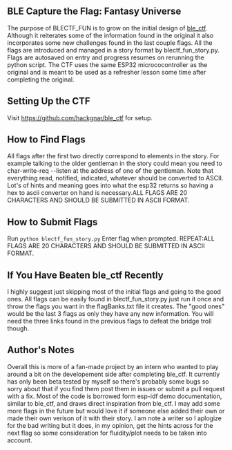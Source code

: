 ## BLE Capture the Flag: Fantasy Universe
The purpose of BLECTF_FUN is to grow on the initial design of [ble_ctf](https://github.com/hackgnar/ble_ctf). Although it reiterates some of the information found in the original it also incorporates some new challenges found in the last couple flags. All the flags are introduced and managed in a story format by blectf_fun_story.py. Flags are autosaved on entry and progress resumes on rerunning the python script. The CTF uses the same ESP32 micrococontroller as the original and is meant to be used as a refresher lesson some time after completing the original. 

## Setting Up the CTF
Visit https://github.com/hackgnar/ble_ctf for setup.

## How to Find Flags
All flags after the first two directly correspond to elements in the story. For example talking to the older gentleman in the story could mean you need to char-write-req --listen at the address of one of the gentleman. Note that everything read, notified, indicated, whatever should be converted to ASCII. Lot's of hints and meaning goes into what the esp32 returns so having a hex to ascii converter on hand is necessary.ALL FLAGS ARE 20 CHARACTERS AND SHOULD BE SUBMITTED IN ASCII FORMAT. 

## How to Submit Flags
Run `python blectf_fun_story.py`
Enter flag when prompted. REPEAT:ALL FLAGS ARE 20 CHARACTERS AND SHOULD BE SUBMITTED IN ASCII FORMAT. 

## If You Have Beaten ble_ctf Recently
I highly suggest just skipping most of the initial flags and going to the good ones. All flags can be easily found in blectf_fun_story.py just run it once and throw the flags you want in the flagBanks.txt file it creates. The "good ones" would be the last 3 flags as only they have any new information. You will need the three links found in the previous flags to defeat the bridge troll though.

## Author's Notes
Overall this is more of a fan-made project by an intern who wanted to play around a bit on the developement side after completing ble_ctf. It currently has only been beta tested by myself so there's probably some bugs so sorry about that if you find them post them in issues or submit a pull request with a fix. Most of the code is borrowed form esp-idf demo documentation, similar to ble_ctf, and draws direct inspiration from ble_ctf. I may add some more flags in the future but would love it if someone else added their own or made their own verison of it with their story. I am note a writer so I aplogize for the bad writing but it does, in my opinion, get the hints across for the next flag so some consideration for fluidity/plot needs to be taken into account.
